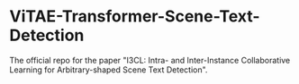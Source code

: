 # ViTAE-Transformer-Scene-Text-Detection
The official repo for the paper "I3CL: Intra- and Inter-Instance Collaborative Learning for Arbitrary-shaped Scene Text Detection".
